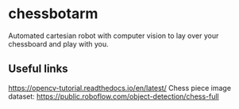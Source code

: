 # chessbotarm
Automated cartesian robot with computer vision to lay over your chessboard and play with you.

## Useful links
https://opencv-tutorial.readthedocs.io/en/latest/
Chess piece image dataset: https://public.roboflow.com/object-detection/chess-full
